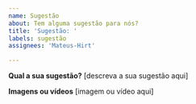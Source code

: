 ```yaml
---
name: Sugestão
about: Tem alguma sugestão para nós?
title: 'Sugestão: '
labels: sugestão
assignees: 'Mateus-Hirt'

---
```


**Qual a sua sugestão?**
[descreva a sua sugestão aqui]

**Imagens ou vídeos**
[imagem ou vídeo aqui]
